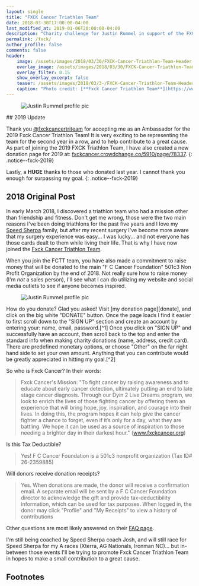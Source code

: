 ```yaml
---
layout: single
title: "FXCK Cancer Triathlon Team"
date: 2018-03-30T17:00:00-04:00
last_modified_at: 2019-01-06T20:00:00-04:00
description: "Charity challenge for Justin Rummel in support of the FXCK Cancer Triathlon Team!"
permalink: /fxck/
author_profile: false
comments: false
header:
    image: /assets/images/2018/03/30/FXCK-Cancer-Triathlon-Team-Header.jpg            # Twitter (use 'overlay_image')
    overlay_image: /assets/images/2018/03/30/FXCK-Cancer-Triathlon-Team-Header.jpg    # Article header at 2048x768
    overlay_filter: 0.15
    show_overlay_excerpt: false
    teaser: /assets/images/2018/03/3-/FXCK-Cancer-Triathlon-Team-Header-Twitter.jpg   # Shrink image to 575x216
    caption: "Photo credit: [**Fxck Cancer Triathlon Team**](https://www.fxckcancer.org/TriTeam/)"
---
```

<figure class="align-left"><img src="{{ '/assets/images/2019/01/01/fxck-2019-256.jpg' | relative_url }}" alt="Justin Rummel profile pic" /></figure>## 2019 Update

Thank you [@fxckcancertriteam][fxck-ig] for accepting me as an Ambassador for the 2019 Fxck Cancer Triathlon Team!  It is very exciting to be representing the team for the second year in a row, and to help contribute to a great cause. As part of joining the 2019 FXCK Triathlon Team, I have also created a new donation page for 2019 at: [fxckcancer.crowdchange.co/5910/page/78337][donate].
{: .notice--fxck-2019}

Lastly, a **HUGE** thanks to those who donated last year.  I cannot thank you enough for surpassing my goal.
{: .notice--fxck-2019}

<div style="page-break-after: always;"></div>

## 2018 Original Post

In early March 2018, I discovered a triathlon team who had a mission other than friendship and fitness.  Don't get me wrong, those were the two main reasons I've been doing triathlons for the past five years and I love my [Speed Sherpa][SS] family, but after my recent surgery I've become more aware that my surgery experience was easy... I was lucky... and not everyone has those cards dealt to them while living their life.  That is why I have now joined the [Fxck Cancer Triathlon Team][fxck-team].

When you join the FCTT team, you have also made a commitment to raise money that will be donated to the main "F C Cancer Foundation" 501c3 Non Profit Organization by the end of 2018.  Not really sure how to raise money (I'm *not* a sales person), I'll see what I can do utilizing my website and social media outlets to see if anyone becomes inspired.

<figure class="align-right"><img src="{{ '/assets/images/2018/03/30/scar-256.jpg' | relative_url }}" alt="Justin Rummel profile pic" /></figure>How do you donate?  Glad you asked! Visit [my donation page][donate], and click on the big white "DONATE" button.  Once the page loads I find it easier to first scroll down to the "SIGN UP" section and create an account by entering your: name, email, password.[^1]  Once you click on "SIGN UP" and successfully have an account, then scroll back to the top and enter the standard info when making charity donations (name, address, credit card).  There are predefined monetary options, or choose "Other" on the far right hand side to set your own amount.  Anything that you can contribute would be greatly appreciated in hitting my goal.[^2]

So who is Fxck Cancer? In their words: 

> Fxck Cancer's Mission: "To fight cancer by raising awareness and to educate about early cancer detection, ultimately putting an end to late stage cancer diagnosis. Through our Dyin 2 Live Dreams program, we look to enrich the lives of those fighting cancer by offering them an experience that will bring hope, joy, inspiration, and courage into their lives. In doing this, the program hopes it can help give the cancer fighter a chance to forget, even if it’s only for a day, what they are battling. We hope it can be used as a source of inspiration to those needing a brighter day in their darkest hour." (www.fxckcancer.org)

Is this Tax Deductible?

> Yes! F C Cancer Foundation is a 501c3 nonprofit organization (Tax ID# 26-2359885)

Will donors receive donation receipts?

> Yes. When donations are made, the donor will receive a confirmation email. A separate email will be sent by a F C Cancer Foundation director to acknowledge the gift and provide tax-deductibility information, which can be used for tax purposes. When logged in, the donor may click "Profile" and "My Receipts" to view a history of contributions

Other questions are most likely answered on their [FAQ page][fxck-faq].

I'm still being coached by Speed Sherpa coach Josh, and will still race for Speed Sherpa for my A races (Xterra, AG Nationals, Ironman NC)... but in-between those events I'll be trying to promote Fxck Cancer Triathlon Team in hopes to make a small contribution to a great cause.

Footnotes
---

[^1]: Individuals reported early in April (of 2018) where the "SIGN UP" section was missing.  When you visit the donation site, it should look like the image below.  If not, try to use [Google Chrome](https://www.google.com/chrome/).  I don't have control over the site, sorry.<br /><br /> ![Example]({{ site.url }}/assets/images/2018/03/30/form.jpg)
[^2]: It appears that Discover Card does not work, try Visa or Mastercard.  I don't have control over the site, sorry.

[SS]: http://www.speedsherpa.com
[donate]: https://fxckcancer.crowdchange.co/5910/page/78337
[fxck-faq]: https://fxckcancer.crowdchange.co/faq
[fxck-team]: https://www.fuckcancer.org/TriTeam/
[fxck-ig]: https://www.instagram.com/fxckcancertriteam/